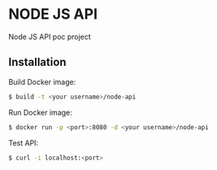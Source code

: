 # NODE JS API
Node JS API poc project
## Installation
Build Docker image:
```sh
$ build -t <your username>/node-api
```
Run Docker image:
```sh
$ docker run -p <port>:8080 -d <your username>/node-api
```

Test API:
```sh
$ curl -i localhost:<port>
```
